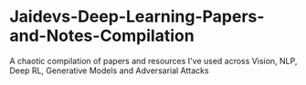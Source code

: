 # Jaidevs-Deep-Learning-Papers-and-Notes-Compilation
A chaotic compilation of papers and resources I've used across Vision, NLP, Deep RL, Generative Models and Adversarial Attacks
